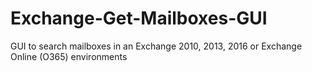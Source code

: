 # Exchange-Get-Mailboxes-GUI
GUI to search mailboxes in an Exchange 2010, 2013, 2016 or Exchange Online (O365) environments
